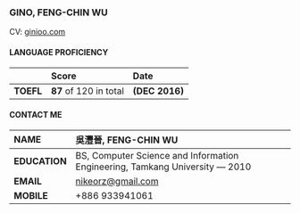 ### GINO, FENG-CHIN WU 

CV: [ginioo.com](https://ginioo.com/)

#### LANGUAGE PROFICIENCY
 
|     | Score | Date |
| --- | :--- | :--- |
| **TOEFL** | **87** of 120 in total | **(DEC 2016)** |


#### CONTACT ME
| **NAME** | 吳灃晉, FENG-CHIN WU |
| :--- | :--- |
| **EDUCATION** | BS, Computer Science and Information Engineering, Tamkang University — 2010 |
| **EMAIL** | nikeorz@gmail.com |
| **MOBILE** | +886 933941061 |
